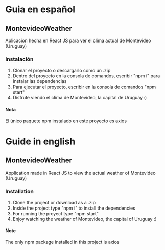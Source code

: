 # Guia en español
## MontevideoWeather
Aplicacion hecha en React JS para ver el clima actual de Montevideo (Uruguay)

### Instalación
1. Clonar el proyecto o descargarlo como un .zip
2. Dentro del proyecto en la consola de comandos, escribir "npm i" para instalar las dependencias
3. Para ejecutar el proyecto, escribir en la consola de comandos "npm start"
4. Disfrute viendo el clima de Montevideo, la capital de Uruguay :)

#### Nota
El único paquete npm instalado en este proyecto es axios

# Guide in english
## MontevideoWeather
Application made in React JS to view the actual weather of Montevideo (Uruguay)

### Installation
1. Clone the project or download as a .zip
2. Inside the project type "npm i" to install the dependencies
3. For running the proyect type "npm start"
4. Enjoy watching the weather of Montevideo, the capital of Uruguay :)

#### Note
The only npm package installed in this project is axios
